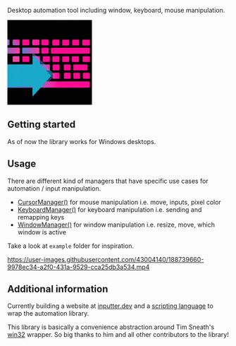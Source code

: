 Desktop automation tool including window, keyboard, mouse manipulation.

![pic](assets/favicon/android-chrome-192x192.png)

## Getting started

As of now the library works for Windows desktops.

## Usage

There are different kind of managers that have specific use cases for automation / input manipulation.

* [CursorManager()](lib/src/cursor_manager.dart) for mouse manipulation i.e. move, inputs, pixel color
* [KeyboardManager()](lib/src/keyboard_manager.dart) for keyboard manipulation i.e. sending and remapping keys
* [WindowManager()](lib/src/window_manager.dart) for window manipulation i.e. resize, move, which window is active


Take a look at `example` folder for inspiration.

https://user-images.githubusercontent.com/43004140/188739660-9978ec34-a2f0-431a-9529-cca25db3a534.mp4

## Additional information

Currently building a website at [inputter.dev](https://inputter.dev) and a [scripting language](lib/src/dsl/Compiler.dart) to wrap the automation library.

This library is basically a convenience abstraction around Tim Sneath's [win32](https://github.com/timsneath/win32) wrapper. So big thanks to him and all other contributors to the library!
